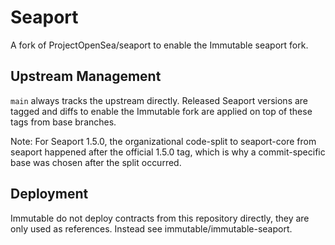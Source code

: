 # Seaport

A fork of ProjectOpenSea/seaport to enable the Immutable seaport fork.

## Upstream Management
`main` always tracks the upstream directly. Released Seaport versions are tagged and diffs to enable the Immutable fork are applied on top of these tags from base branches.

Note: For Seaport 1.5.0, the organizational code-split to seaport-core from seaport happened after the official 1.5.0 tag, which is why a commit-specific base was chosen after the split occurred.

## Deployment
Immutable do not deploy contracts from this repository directly, they are only used as references. Instead see immutable/immutable-seaport.
